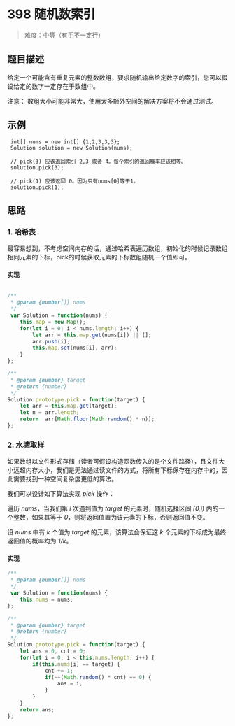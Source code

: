 # 398 随机数索引

> 难度：中等（有手不一定行）

## 题目描述

给定一个可能含有重复元素的整数数组，要求随机输出给定数字的索引，您可以假设给定的数字一定存在于数组中。
  
注意：
数组大小可能非常大，使用太多额外空间的解决方案将不会通过测试。

## 示例

```
 int[] nums = new int[] {1,2,3,3,3};
 Solution solution = new Solution(nums);

 // pick(3) 应该返回索引 2,3 或者 4。每个索引的返回概率应该相等。
 solution.pick(3);

 // pick(1) 应该返回 0。因为只有nums[0]等于1。
 solution.pick(1);

```

## 思路

### 1. 哈希表

最容易想到，不考虑空间内存的话，通过哈希表遍历数组，初始化的时候记录数组相同元素的下标，pick的时候获取元素的下标数组随机一个值即可。

#### 实现

```javascript

/**
 * @param {number[]} nums
 */
 var Solution = function(nums) {
    this.map = new Map();
    for(let i = 0; i < nums.length; i++) {
        let arr = this.map.get(nums[i]) || [];
        arr.push(i);
        this.map.set(nums[i], arr);
    }
};

/** 
 * @param {number} target
 * @return {number}
 */
Solution.prototype.pick = function(target) {
    let arr = this.map.get(target);
    let n = arr.length;
    return  arr[Math.floor(Math.random() * n)];
};

```
### 2. 水塘取样

如果数组以文件形式存储（读者可假设构造函数传入的是个文件路径），且文件大小远超内存大小，我们是无法通过读文件的方式，将所有下标保存在内存中的，因此需要找到一种空间复杂度更低的算法。

我们可以设计如下算法实现 *pick* 操作：

遍历 *nums*，当我们第 *i* 次遇到值为 *target* 的元素时，随机选择区间 *[0,i)* 内的一个整数，如果其等于 *0*，则将返回值置为该元素的下标，否则返回值不变。

设 *nums* 中有 *k* 个值为 *target* 的元素，该算法会保证这 *k* 个元素的下标成为最终返回值的概率均为 *1/k*。

#### 实现

```javascript
/**
 * @param {number[]} nums
 */
 var Solution = function(nums) {
    this.nums = nums;
};

/** 
 * @param {number} target
 * @return {number}
 */
Solution.prototype.pick = function(target) {
    let ans = 0, cnt = 0;
    for(let i = 0; i < this.nums.length; i++) {
        if(this.nums[i] == target) {
            cnt += 1;
            if(~~(Math.random() * cnt) == 0) {
                ans = i;
            }
        }
    }
    return ans;
};

```